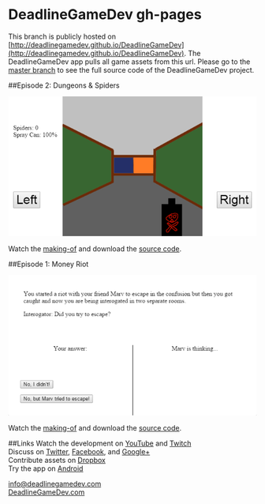 DeadlineGameDev gh-pages
========================

This branch is publicly hosted on [http://deadlinegamedev.github.io/DeadlineGameDev](http://deadlinegamedev.github.io/DeadlineGameDev). The DeadlineGameDev app pulls all game assets from this url. Please go to the [master branch](https://github.com/deadlinegamedev/DeadlineGameDev) to see the full source code of the DeadlineGameDev project.


##Episode 2: Dungeons & Spiders

[![Dungeons & Spiders screenshot](https://github.com/deadlinegamedev/DeadlineGameDev/blob/gh-pages/game2/screenshot.png)](https://github.com/deadlinegamedev/DeadlineGameDev/tree/gh-pages/game2)

Watch the [making-of](http://youtu.be/ON7EiGLaEQQ) and download the [source code](https://github.com/deadlinegamedev/DeadlineGameDev/tree/gh-pages/game2).


##Episode 1: Money Riot

[![Money Riot screenshot](https://github.com/deadlinegamedev/DeadlineGameDev/blob/gh-pages/game1/screenshot.png)](https://github.com/deadlinegamedev/DeadlineGameDev/tree/gh-pages/game1)

Watch the [making-of](http://youtu.be/_oMp9jrS7Bk) and download the [source code](https://github.com/deadlinegamedev/DeadlineGameDev/tree/gh-pages/game1).


##Links
Watch the development on [YouTube](https://www.youtube.com/user/DeadlineGameDev) and [Twitch](http://www.twitch.tv/DeadlineGameDev)  
Discuss on [Twitter](https://twitter.com/DeadlineGameDev), [Facebook](https://www.facebook.com/pages/Deadline-Game-Dev/1533228250244186), and [Google+](https://plus.google.com/113596755481414776884)  
Contribute assets on [Dropbox](https://dbinbox.com/DeadlineGameDev)  
Try the app on [Android](https://play.google.com/store/apps/developer?id=DeadlineGameDev)

[info@deadlinegamedev.com](mailto:info@deadlinegamedev.com)  
[DeadlineGameDev.com](http://deadlinegamedev.com)
